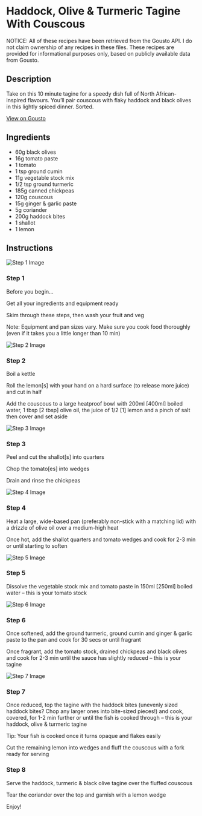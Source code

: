 # Haddock, Olive & Turmeric Tagine With Couscous

NOTICE: All of these recipes have been retrieved from the Gousto API. I do not claim ownership of any recipes in these files. These recipes are provided for informational purposes only, based on publicly available data from Gousto.

## Description

Take on this 10 minute tagine for a speedy dish full of North African-inspired flavours. You’ll pair couscous with flaky haddock and black olives in this lightly spiced dinner. Sorted.

[View on Gousto](https://www.gousto.co.uk/recipes/cookbook/10-min-haddock-olive-turmeric-tagine-with-couscous)

## Ingredients

- 60g black olives
- 16g tomato paste
- 1 tomato
- 1 tsp ground cumin
- 11g vegetable stock mix
- 1/2 tsp ground turmeric
- 185g canned chickpeas
- 120g couscous
- 15g ginger & garlic paste
- 5g coriander
- 200g haddock bites
- 1 shallot
- 1 lemon

## Instructions

![Step 1 Image](https://production-media.gousto.co.uk/cms/recipe-step-image/Admin10mm-Step-1-4-1671534739252-x200.jpg)

### Step 1

Before you begin...

Get all your ingredients and equipment ready

Skim through these steps, then wash your fruit and veg

Note: Equipment and pan sizes vary. Make sure you cook food thoroughly (even if it takes you a little longer than 10 min)

![Step 2 Image](https://production-media.gousto.co.uk/cms/recipe-step-image/Step-2-1671534748303-x200.jpg)

### Step 2

Boil a kettle

Roll the lemon<span class="text-danger">[s]</span> with your hand on a hard surface (to release more juice) and cut in half

Add the couscous to a large heatproof bowl with 200ml <span class="text-danger">[400ml]</span> boiled water, 1 tbsp<span class="text-danger"> [2 tbsp] </span>olive oil, the juice of 1/2 <span class="text-danger">[1]</span> lemon and a pinch of salt then cover and set aside

![Step 3 Image](https://production-media.gousto.co.uk/cms/recipe-step-image/Step-3-1671534906218-x200.jpg)

### Step 3

Peel and cut the shallot<span class="text-danger">[s] </span>into quarters

Chop the tomato<span class="text-danger">[es] </span>into wedges

Drain and rinse the chickpeas

![Step 4 Image](https://production-media.gousto.co.uk/cms/recipe-step-image/Step-4-1671534916521-x200.jpg)

### Step 4

Heat a large, wide-based pan (preferably non-stick with a matching lid) with a drizzle of olive oil over a medium-high heat

Once hot, add the shallot quarters and tomato wedges and cook for 2-3 min or until starting to soften

![Step 5 Image](https://production-media.gousto.co.uk/cms/recipe-step-image/Step-5-1671534933926-x200.jpg)

### Step 5

Dissolve the vegetable stock mix and tomato paste in 150ml <span class="text-danger">[250ml] </span>boiled water – this is your tomato stock

![Step 6 Image](https://production-media.gousto.co.uk/cms/recipe-step-image/Step-6-1671534939341-x200.jpg)

### Step 6

Once softened, add the ground turmeric, ground cumin and ginger & garlic paste to the pan and cook for 30 secs or until fragrant

Once fragrant, add the tomato stock, drained chickpeas and black olives and cook for 2-3 min until the sauce has slightly reduced – this is your tagine

![Step 7 Image](https://production-media.gousto.co.uk/cms/recipe-step-image/Step-7-1671534944898-x200.jpg)

### Step 7

Once reduced, top the tagine with the haddock bites (unevenly sized haddock bites? Chop any larger ones into bite-sized pieces!) and cook, covered, for 1-2 min further or until the fish is cooked through – this is your haddock, olive & turmeric tagine

Tip: Your fish is cooked once it turns opaque and flakes easily

Cut the remaining lemon into wedges and fluff the couscous with a fork ready for serving

### Step 8

Serve the haddock, turmeric & black olive tagine over the fluffed couscous

Tear the coriander over the top and garnish with a lemon wedge

Enjoy!

